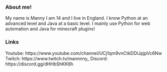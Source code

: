 <h3>About me!</h3>
My name is Manny I am 14 and I live in England. I know Python at an advanced level and Java at a basic level. I mainly use Python for web automation and Java for minecraft plugins!
<h3>Links</h3>
Youtube: https://www.youtube.com/channel/UCj1qm9vnCtkDDlJpjpVc6Nw
Twitch: https://www.twitch.tv/mannnny_
Discord: https://discord.gg/dHHbShKK6h
